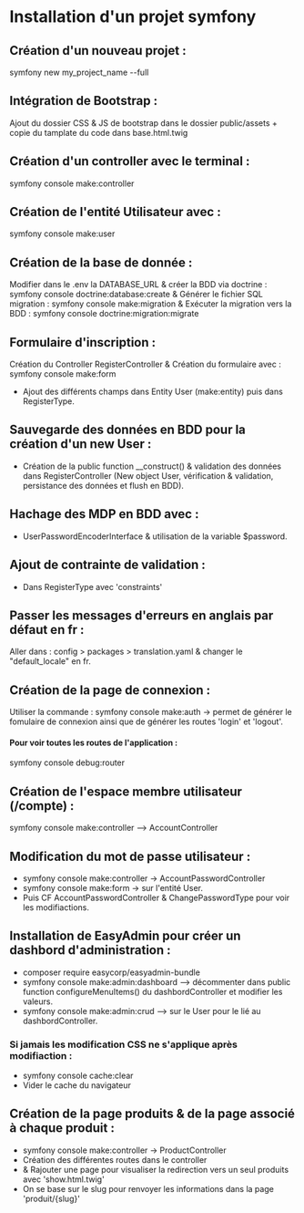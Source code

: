 # Installation d'un projet symfony

## Création d'un nouveau projet : 
symfony new my_project_name --full

## Intégration de Bootstrap :
Ajout du dossier CSS & JS de bootstrap dans le dossier public/assets + copie du tamplate du code dans base.html.twig 

## Création d'un controller avec le terminal :
symfony console make:controller

## Création de l'entité Utilisateur avec : 
symfony console make:user

## Création de la base de donnée : 
Modifier dans le .env la DATABASE_URL 
& 
créer la BDD via doctrine :
symfony console doctrine:database:create
&
Générer le fichier SQL migration :
symfony console make:migration
&
Exécuter la migration vers la BDD :
symfony console doctrine:migration:migrate

## Formulaire d'inscription : 
Création du Controller RegisterController 
&
Création du formulaire avec : symfony console make:form
+ Ajout des différents champs dans Entity User (make:entity) puis dans RegisterType.

## Sauvegarde des données en BDD pour la création d'un new User :
- Création de la public function __construct() & validation des données dans RegisterController (New object User, vérification & validation, persistance des données et flush en BDD).

## Hachage des MDP en BDD avec :
- UserPasswordEncoderInterface & utilisation de la variable $password.

## Ajout de contrainte de validation : 
- Dans RegisterType avec 'constraints'

## Passer les messages d'erreurs en anglais par défaut en fr :
Aller dans : config > packages > translation.yaml & changer le "default_locale" en fr.

## Création de la page de connexion : 
Utiliser la commande : symfony console make:auth -> permet de générer le fomulaire de connexion ainsi que de générer les routes 'login' et 'logout'.

#### Pour voir toutes les routes de l'application : 
symfony console debug:router

## Création de l'espace membre utilisateur (/compte) : 
symfony console make:controller --> AccountController

## Modification du mot de passe utilisateur : 
- symfony console make:controller -> AccountPasswordController
- symfony console make:form -> sur l'entité User.
- Puis CF AccountPasswordController & ChangePasswordType pour voir les modifiactions.

## Installation de EasyAdmin pour créer un dashbord d'administration : 
-  composer require easycorp/easyadmin-bundle
- symfony console make:admin:dashboard --> décommenter dans public function configureMenuItems() du dashbordController et modifier les valeurs.
- symfony console make:admin:crud --> sur le User pour le lié au dashbordController.

### Si jamais les modification CSS ne s'applique après modifiaction :
- symfony console cache:clear
- Vider le cache du navigateur

## Création de la page produits & de la page associé à chaque produit :
- symfony console make:controller -> ProductController
- Création des différentes routes dans le controller 
- & Rajouter une page pour visualiser la redirection vers un seul produits avec 'show.html.twig'
- On se base sur le slug pour renvoyer les informations dans la page 'produit/{slug}'